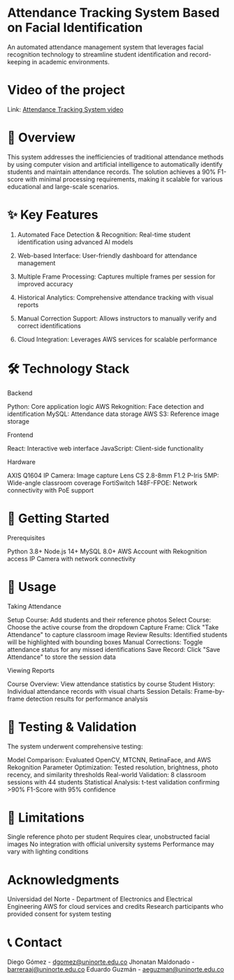 # Attendance Tracking System Based on Facial Identification

An automated attendance management system that leverages facial recognition technology to streamline student identification and record-keeping in academic environments.

# Video of the project

Link: [Attendance Tracking System video](https://www.youtube.com/watch?v=Iy_daGBITbk)

# 🎯 Overview

This system addresses the inefficiencies of traditional attendance methods by using computer vision and artificial intelligence to automatically identify students and maintain attendance records. The solution achieves a 90% F1-score with minimal processing requirements, making it scalable for various educational and large-scale scenarios.

# ✨ Key Features

1. Automated Face Detection & Recognition: Real-time student identification using advanced AI models

2. Web-based Interface: User-friendly dashboard for attendance management

3. Multiple Frame Processing: Captures multiple frames per session for improved accuracy

4. Historical Analytics: Comprehensive attendance tracking with visual reports

5. Manual Correction Support: Allows instructors to manually verify and correct identifications

6. Cloud Integration: Leverages AWS services for scalable performance

# 🛠️ Technology Stack

Backend

Python: Core application logic
AWS Rekognition: Face detection and identification
MySQL: Attendance data storage
AWS S3: Reference image storage

Frontend

React: Interactive web interface
JavaScript: Client-side functionality

Hardware

AXIS Q1604 IP Camera: Image capture
Lens CS 2.8-8mm F1.2 P-Iris 5MP: Wide-angle classroom coverage
FortiSwitch 148F-FPOE: Network connectivity with PoE support

# 🚀 Getting Started
Prerequisites

Python 3.8+
Node.js 14+
MySQL 8.0+
AWS Account with Rekognition access
IP Camera with network connectivity

# 📖 Usage

Taking Attendance

Setup Course: Add students and their reference photos
Select Course: Choose the active course from the dropdown
Capture Frame: Click "Take Attendance" to capture classroom image
Review Results: Identified students will be highlighted with bounding boxes
Manual Corrections: Toggle attendance status for any missed identifications
Save Record: Click "Save Attendance" to store the session data

Viewing Reports

Course Overview: View attendance statistics by course
Student History: Individual attendance records with visual charts
Session Details: Frame-by-frame detection results for performance analysis

# 🧪 Testing & Validation

The system underwent comprehensive testing:

Model Comparison: Evaluated OpenCV, MTCNN, RetinaFace, and AWS Rekognition
Parameter Optimization: Tested resolution, brightness, photo recency, and similarity thresholds
Real-world Validation: 8 classroom sessions with 44 students
Statistical Analysis: t-test validation confirming >90% F1-Score with 95% confidence

# 🚧 Limitations

Single reference photo per student
Requires clear, unobstructed facial images
No integration with official university systems
Performance may vary with lighting conditions

# Acknowledgments

Universidad del Norte - Department of Electronics and Electrical Engineering
AWS for cloud services and credits
Research participants who provided consent for system testing

# 📞 Contact

Diego Gómez - dgomez@uninorte.edu.co
Jhonatan Maldonado - barreraaj@uninorte.edu.co
Eduardo Guzmán - aeguzman@uninorte.edu.co